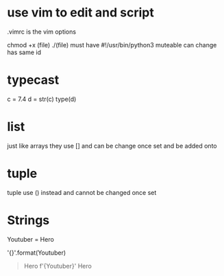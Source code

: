 # use vim to edit and script
.vimrc is the vim options

chmod +x (file)
./(file) 
must have 
#!/usr/bin/python3
muteable can change has same id


# typecast 
c = 7.4 
d = str(c)
type(d)
<class str>
  
# list
just like arrays they use [] and can be change once set and be added onto
  
  
# tuple
  tuple use () instead and cannot be changed once set 
  
# Strings
  Youtuber = Hero
  
  '{}'.format(Youtuber)
  >Hero
  f'{Youtuber}'
  >Hero
